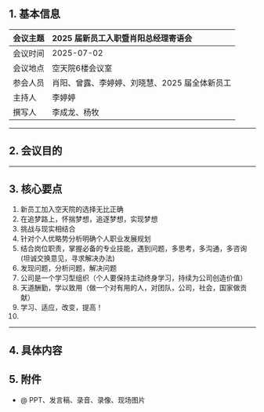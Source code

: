 ## 1. 基本信息 
| 会议主题 | **2025 届新员工入职暨肖阳总经理寄语会**  |
| :--- | :------------------------ |
| 会议时间 | 2025-07-02                |
| 会议地点 | 空天院6楼会议室                  |
| 参会人员 | 肖阳、曾露、李婷婷、刘晓慧、2025 届全体新员工 |
| 主持人  | 李婷婷                       |
| 撰写人  | 李成龙、杨牧                    |

---
## 2. 会议目的 


---
## 3. 核心要点 
1. 新员工加入空天院的选择无比正确
2. 在追梦路上，怀揣梦想，追逐梦想，实现梦想
3. 挑战与现实相结合
4. 针对个人优略势分析明确个人职业发展规划
5. 结合岗位职责，掌握必备的专业技能，遇到问题，多思考，多沟通，多咨询 (坦诚交换意见，寻求解决办法) 
6. 发现问题，分析问题，解决问题
7. 公司是一个学习型组织（个人要保持主动终身学习，持续为公司创造价值）
8. 天道酬勤，学以致用（做一个对有用的人，对团队，公司，社会，国家做贡献）
9. 学习、适应，改变，提高！
10. 

----
## 4. 具体内容 


## 5. 附件 
- @ PPT、发言稿、录音、录像、现场图片 

